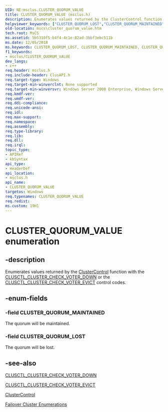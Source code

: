 ```yaml
---
UID: NE:msclus.CLUSTER_QUORUM_VALUE
title: CLUSTER_QUORUM_VALUE (msclus.h)
description: Enumerates values returned by the ClusterControl function with the CLUSCTL_CLUSTER_CHECK_VOTER_DOWN or the CLUSCTL_CLUSTER_CHECK_VOTER_EVICT control codes.
helpviewer_keywords: ["CLUSTER_QUORUM_LOST","CLUSTER_QUORUM_MAINTAINED","CLUSTER_QUORUM_VALUE","CLUSTER_QUORUM_VALUE enumeration [Failover Cluster]","msclus/CLUSTER_QUORUM_LOST","msclus/CLUSTER_QUORUM_MAINTAINED","msclus/CLUSTER_QUORUM_VALUE","mscs.cluster_quorum_value"]
old-location: mscs\cluster_quorum_value.htm
tech.root: MsCS
ms.assetid: 5b5310f5-b4f4-4c1e-82ad-3bbf3ebc511b
ms.date: 12/05/2018
ms.keywords: CLUSTER_QUORUM_LOST, CLUSTER_QUORUM_MAINTAINED, CLUSTER_QUORUM_VALUE, CLUSTER_QUORUM_VALUE enumeration [Failover Cluster], msclus/CLUSTER_QUORUM_LOST, msclus/CLUSTER_QUORUM_MAINTAINED, msclus/CLUSTER_QUORUM_VALUE, mscs.cluster_quorum_value
f1_keywords:
- msclus/CLUSTER_QUORUM_VALUE
dev_langs:
- c++
req.header: msclus.h
req.include-header: ClusAPI.h
req.target-type: Windows
req.target-min-winverclnt: None supported
req.target-min-winversvr: Windows Server 2008 Enterprise, Windows Server 2008 Datacenter
req.kmdf-ver: 
req.umdf-ver: 
req.ddi-compliance: 
req.unicode-ansi: 
req.idl: 
req.max-support: 
req.namespace: 
req.assembly: 
req.type-library: 
req.lib: 
req.dll: 
req.irql: 
topic_type:
- APIRef
- kbSyntax
api_type:
- HeaderDef
api_location:
- msclus.h
api_name:
- CLUSTER_QUORUM_VALUE
targetos: Windows
req.typenames: CLUSTER_QUORUM_VALUE
req.redist: 
ms.custom: 19H1
---
```


# CLUSTER_QUORUM_VALUE enumeration


## -description


Enumerates values returned by the 
    <a href="https://docs.microsoft.com/previous-versions/windows/desktop/api/clusapi/nf-clusapi-clustercontrol">ClusterControl</a> function with the 
    <a href="https://docs.microsoft.com/previous-versions/windows/desktop/mscs/clusctl-cluster-check-voter-down">CLUSCTL_CLUSTER_CHECK_VOTER_DOWN</a> or the 
    <a href="https://docs.microsoft.com/previous-versions/windows/desktop/mscs/clusctl-cluster-check-voter-evict">CLUSCTL_CLUSTER_CHECK_VOTER_EVICT</a> 
    control codes.


## -enum-fields




### -field CLUSTER_QUORUM_MAINTAINED

The quorum will be maintained.


### -field CLUSTER_QUORUM_LOST

The quorum will be lost.


## -see-also




<a href="https://docs.microsoft.com/previous-versions/windows/desktop/mscs/clusctl-cluster-check-voter-down">CLUSCTL_CLUSTER_CHECK_VOTER_DOWN</a>



<a href="https://docs.microsoft.com/previous-versions/windows/desktop/mscs/clusctl-cluster-check-voter-evict">CLUSCTL_CLUSTER_CHECK_VOTER_EVICT</a>



<a href="https://docs.microsoft.com/previous-versions/windows/desktop/api/clusapi/nf-clusapi-clustercontrol">ClusterControl</a>



<a href="https://docs.microsoft.com/previous-versions/windows/desktop/mscs/cluster-enumerations">Failover Cluster Enumerations</a>
 

 

